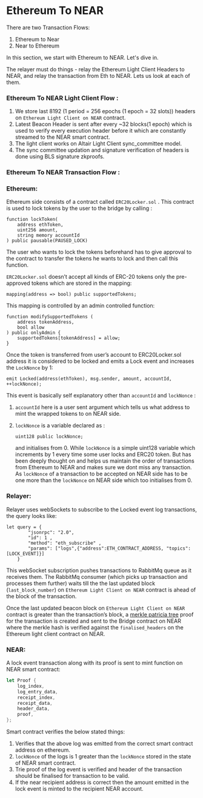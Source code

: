 # Ethereum To NEAR

There are two Transaction Flows:

1. Ethereum to Near
2. Near to Ethereum

In this section, we start with Ethereum to NEAR. Let's dive in.

The relayer must do things - relay the Ethereum Light Client Headers to NEAR, and relay the transaction from Eth to NEAR. Lets us look at each of them.

### Ethereum To NEAR Light Client Flow :

1. We store last 8192 (1 period = 256 epochs (1 epoch = 32 slots)) headers on `Ethereum Light Client on NEAR` contract.
2. Latest Beacon Header is sent after every \~32 blocks(1 epoch) which is used to verify every execution header before it which are constantly streamed to the NEAR smart contract.
3. The light client works on Altair Light Client sync\_committee model.
4. The sync committee updation and signature verification of headers is done using BLS signature zkproofs.

### Ethereum To NEAR Transaction Flow :

### Ethereum:

Ethereum side consists of a contract called `ERC20Locker.sol` . This contract is used to lock tokens by the user to the bridge by calling :

```solidity
function lockToken(
    address ethToken,
    uint256 amount,
    string memory accountId
) public pausable(PAUSED_LOCK)
```

The user who wants to lock the tokens beforehand has to give approval to the contract to transfer the tokens he wants to lock and then call this function.

`ERC20Locker.sol` doesn’t accept all kinds of ERC-20 tokens only the pre-approved tokens which are stored in the mapping:

```solidity
mapping(address => bool) public supportedTokens;
```

This mapping is controlled by an admin controlled function:

```solidity
function modifySupportedTokens (
    address tokenAddress,
    bool allow
) public onlyAdmin {
    supportedTokens[tokenAddress] = allow;
}
```

Once the token is transferred from user’s account to ERC20Locker.sol address it is considered to be locked and emits a Lock event and increases the `LockNonce` by 1:

```solidity
emit Locked(address(ethToken), msg.sender, amount, accountId, ++lockNonce);
```

This event is basically self explanatory other than `accountId` and `lockNonce` :

1. `accountId` here is a user sent argument which tells us what address to mint the wrapped tokens to on NEAR side.
2.  `lockNonce` is a variable declared as :

    ```solidity
    uint128 public lockNonce;
    ```

    and initialises from 0. While `lockNonce` is a simple uint128 variable which increments by 1 every time some user locks and ERC20 token. But has been deeply thought on and helps us maintain the order of transactions from Ethereum to NEAR and makes sure we dont miss any transaction. As `lockNonce` of a transaction to be accepted on NEAR side has to be one more than the `lockNonce` on NEAR side which too initialises from 0.

### Relayer:

Relayer uses webSockets to subscribe to the Locked event log transactions, the query looks like:

```
let query = {
        "jsonrpc": "2.0",
        "id": 1 ,
        "method": "eth_subscribe" ,
        "params": ["logs",{"address":ETH_CONTRACT_ADDRESS, "topics":[LOCK_EVENT]}]
    }
```

This webSocket subscription pushes transactions to RabbitMq queue as it receives them. The RabbitMq consumer (which picks up transaction and processes them further) waits till the the last updated block (`last_block_number`) on `Ethereum Light Client on NEAR` contract is ahead of the block of the transaction.

Once the last updated beacon block on `Ethereum Light Client on NEAR` contract is greater than the transaction’s block, a [merkle patricia tree](https://rockwaterweb.com/ethereum-merkle-patricia-trees-javascript-tutorial/) proof for the transaction is created and sent to the Bridge contract on NEAR where the merkle hash is verified against the `finalised_headers` on the Ethereum light client contract on NEAR.

### NEAR:

A lock event transaction along with its proof is sent to mint function on NEAR smart contract:

```rust
let Proof {
    log_index,
    log_entry_data,
    receipt_index,
    receipt_data,
    header_data,
    proof,
};
```

Smart contract verifies the below stated things:

1. Verifies that the above log was emitted from the correct smart contract address on ethereum.
2. `lockNonce` of the logs is 1 greater than the `lockNonce` stored in the state of NEAR smart contract.
3. Trie proof of the log event is verified and header of the transaction should be finalised for transaction to be valid.
4. If the near recipient address is correct then the amount emitted in the lock event is minted to the recipient NEAR account.

##
